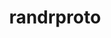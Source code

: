 ---
title: "randrproto"
layout: cache
categories: [package, develop]
meta: {"compilers": ["gcc@11.1.0", "gcc@11.4.0", "gcc@13.2.0", "intel-oneapi-compilers@2025.1.0"], "num_specs": 29, "num_specs_by_stack": {"data-vis-sdk": 7, "e4s": 7, "e4s-oneapi": 8, "e4s-rocm-external": 7, "hep": 7, "ml-linux-x86_64-rocm": 7, "root": 29}, "oss": ["ubuntu20.04", "ubuntu22.04", "ubuntu24.04"], "platforms": ["linux"], "stacks": ["data-vis-sdk", "e4s", "e4s-oneapi", "e4s-rocm-external", "hep", "ml-linux-x86_64-rocm", "root"], "targets": ["x86_64_v3"], "versions": ["1.5.0"]}
spec_details: [{"compiler": "gcc@11.1.0", "hash": "32pum5uzgtnmsnwsg6khtylqcdscp5th", "os": "ubuntu20.04", "platform": "linux", "size": "-", "stacks": ["data-vis-sdk", "root"], "target": "x86_64_v3", "variants": ["build_system=autotools"], "versions": ["1.5.0"]}, {"compiler": "intel-oneapi-compilers@2025.1.0", "hash": "3bkfkcds4ph2ahf2h3onfwl2gqcznrij", "os": "ubuntu22.04", "platform": "linux", "size": "-", "stacks": ["e4s-oneapi", "root"], "target": "x86_64_v3", "variants": ["build_system=autotools"], "versions": ["1.5.0"]}, {"compiler": "gcc@13.2.0", "hash": "4gask2wn5o72idinitw4qd5hb3yjsfmh", "os": "ubuntu24.04", "platform": "linux", "size": "-", "stacks": ["ml-linux-x86_64-rocm", "root"], "target": "x86_64_v3", "variants": ["build_system=autotools"], "versions": ["1.5.0"]}, {"compiler": "intel-oneapi-compilers@2025.1.0", "hash": "53bp2upugpzbulkhoiypcrn3kqqmakgj", "os": "ubuntu22.04", "platform": "linux", "size": "-", "stacks": ["e4s-oneapi", "root"], "target": "x86_64_v3", "variants": ["build_system=autotools"], "versions": ["1.5.0"]}, {"compiler": "gcc@13.2.0", "hash": "655yjnieat6otmzbtyu47n6vothf7scy", "os": "ubuntu24.04", "platform": "linux", "size": "-", "stacks": ["ml-linux-x86_64-rocm", "root"], "target": "x86_64_v3", "variants": ["build_system=autotools"], "versions": ["1.5.0"]}, {"compiler": "gcc@13.2.0", "hash": "7ot2tvwcuq4irrzkq62jmefqgvkefxxr", "os": "ubuntu24.04", "platform": "linux", "size": "-", "stacks": ["ml-linux-x86_64-rocm", "root"], "target": "x86_64_v3", "variants": ["build_system=autotools"], "versions": ["1.5.0"]}, {"compiler": "intel-oneapi-compilers@2025.1.0", "hash": "al7ucfvzyirjodjcp5xg33xxygxpylt6", "os": "ubuntu22.04", "platform": "linux", "size": "-", "stacks": ["e4s-oneapi", "root"], "target": "x86_64_v3", "variants": ["build_system=autotools"], "versions": ["1.5.0"]}, {"compiler": "intel-oneapi-compilers@2025.1.0", "hash": "ao6ljye4diy6ocma4keoxmdbzik6nye6", "os": "ubuntu22.04", "platform": "linux", "size": "-", "stacks": ["e4s-oneapi", "root"], "target": "x86_64_v3", "variants": ["build_system=autotools"], "versions": ["1.5.0"]}, {"compiler": "gcc@11.4.0", "hash": "c2mavidlufspt7eohppyisng5zwag2n6", "os": "ubuntu22.04", "platform": "linux", "size": "-", "stacks": ["e4s", "e4s-rocm-external", "hep", "root"], "target": "x86_64_v3", "variants": ["build_system=autotools"], "versions": ["1.5.0"]}, {"compiler": "gcc@11.4.0", "hash": "dqejynnp5c6e2u6ycdldexlglwvs2ktw", "os": "ubuntu22.04", "platform": "linux", "size": "-", "stacks": ["e4s", "e4s-rocm-external", "hep", "root"], "target": "x86_64_v3", "variants": ["build_system=autotools"], "versions": ["1.5.0"]}, {"compiler": "intel-oneapi-compilers@2025.1.0", "hash": "iztdoyeh3pxrkneqlss7nyjg5a655msf", "os": "ubuntu22.04", "platform": "linux", "size": "-", "stacks": ["e4s-oneapi", "root"], "target": "x86_64_v3", "variants": ["build_system=autotools"], "versions": ["1.5.0"]}, {"compiler": "gcc@13.2.0", "hash": "j3agtn4hpomzzp2mvvjfozqd42cbiqub", "os": "ubuntu24.04", "platform": "linux", "size": "-", "stacks": ["ml-linux-x86_64-rocm", "root"], "target": "x86_64_v3", "variants": ["build_system=autotools"], "versions": ["1.5.0"]}, {"compiler": "gcc@13.2.0", "hash": "jti3p3rtet2zcbwlfn5pknld4kw2yuk2", "os": "ubuntu24.04", "platform": "linux", "size": "-", "stacks": ["ml-linux-x86_64-rocm", "root"], "target": "x86_64_v3", "variants": ["build_system=autotools"], "versions": ["1.5.0"]}, {"compiler": "gcc@11.4.0", "hash": "jyl44q7uz4vosm2l2te5bpcjwu34xmqe", "os": "ubuntu22.04", "platform": "linux", "size": "-", "stacks": ["e4s", "e4s-rocm-external", "hep", "root"], "target": "x86_64_v3", "variants": ["build_system=autotools"], "versions": ["1.5.0"]}, {"compiler": "gcc@11.1.0", "hash": "mhkzond2z7764usl25jeprpj3dpt2cle", "os": "ubuntu20.04", "platform": "linux", "size": "-", "stacks": ["data-vis-sdk", "root"], "target": "x86_64_v3", "variants": ["build_system=autotools"], "versions": ["1.5.0"]}, {"compiler": "gcc@11.4.0", "hash": "nfzm2e2sd2pmpxc4p3ydutz5hz2m3bym", "os": "ubuntu22.04", "platform": "linux", "size": "-", "stacks": ["e4s", "e4s-rocm-external", "hep", "root"], "target": "x86_64_v3", "variants": ["build_system=autotools"], "versions": ["1.5.0"]}, {"compiler": "gcc@13.2.0", "hash": "nhu3ucqvf5rji3fo4vqa4k66dimsiw7y", "os": "ubuntu24.04", "platform": "linux", "size": "-", "stacks": ["ml-linux-x86_64-rocm", "root"], "target": "x86_64_v3", "variants": ["build_system=autotools"], "versions": ["1.5.0"]}, {"compiler": "intel-oneapi-compilers@2025.1.0", "hash": "orgwtzvcnsj6i5pdr7oxust5djln4jnm", "os": "ubuntu22.04", "platform": "linux", "size": "-", "stacks": ["e4s-oneapi", "root"], "target": "x86_64_v3", "variants": ["build_system=autotools"], "versions": ["1.5.0"]}, {"compiler": "gcc@11.1.0", "hash": "ppvyrbw7r5gmwllpnsm52gqflcgnmyc2", "os": "ubuntu20.04", "platform": "linux", "size": "-", "stacks": ["data-vis-sdk", "root"], "target": "x86_64_v3", "variants": ["build_system=autotools"], "versions": ["1.5.0"]}, {"compiler": "gcc@11.1.0", "hash": "pq2hx6wothv6wf3paw7rwt7ewl3dtqa4", "os": "ubuntu20.04", "platform": "linux", "size": "-", "stacks": ["data-vis-sdk", "root"], "target": "x86_64_v3", "variants": ["build_system=autotools"], "versions": ["1.5.0"]}, {"compiler": "gcc@11.1.0", "hash": "qiqvmny7qzls6u2ak6eyqx7lgtnlfq4z", "os": "ubuntu20.04", "platform": "linux", "size": "-", "stacks": ["data-vis-sdk", "root"], "target": "x86_64_v3", "variants": ["build_system=autotools"], "versions": ["1.5.0"]}, {"compiler": "intel-oneapi-compilers@2025.1.0", "hash": "rrjv464dxo3zwn4k5xhh5rbgxkboz4wu", "os": "ubuntu22.04", "platform": "linux", "size": "-", "stacks": ["e4s-oneapi", "root"], "target": "x86_64_v3", "variants": ["build_system=autotools"], "versions": ["1.5.0"]}, {"compiler": "intel-oneapi-compilers@2025.1.0", "hash": "rwmku5duk7pwgihzf5d2hmjmougmah72", "os": "ubuntu22.04", "platform": "linux", "size": "-", "stacks": ["e4s-oneapi", "root"], "target": "x86_64_v3", "variants": ["build_system=autotools"], "versions": ["1.5.0"]}, {"compiler": "gcc@13.2.0", "hash": "rxmuin3iuiuseae3o6ngzyqpusegmfyr", "os": "ubuntu24.04", "platform": "linux", "size": "-", "stacks": ["ml-linux-x86_64-rocm", "root"], "target": "x86_64_v3", "variants": ["build_system=autotools"], "versions": ["1.5.0"]}, {"compiler": "gcc@11.1.0", "hash": "ss6vrsmuyfrlgik6uewixfhyqmtdhw6y", "os": "ubuntu20.04", "platform": "linux", "size": "-", "stacks": ["data-vis-sdk", "root"], "target": "x86_64_v3", "variants": ["build_system=autotools"], "versions": ["1.5.0"]}, {"compiler": "gcc@11.4.0", "hash": "su2gclqmdxkk45tjvefuykxfqev5pz2s", "os": "ubuntu22.04", "platform": "linux", "size": "-", "stacks": ["e4s", "e4s-rocm-external", "hep", "root"], "target": "x86_64_v3", "variants": ["build_system=autotools"], "versions": ["1.5.0"]}, {"compiler": "gcc@11.4.0", "hash": "szdky4zcnpntl477xi6qpysct7cmaayg", "os": "ubuntu22.04", "platform": "linux", "size": "-", "stacks": ["e4s", "e4s-rocm-external", "hep", "root"], "target": "x86_64_v3", "variants": ["build_system=autotools"], "versions": ["1.5.0"]}, {"compiler": "gcc@11.1.0", "hash": "uhaq5bnq6uptzosxeo3eyji4qmwmlohs", "os": "ubuntu20.04", "platform": "linux", "size": "-", "stacks": ["data-vis-sdk", "root"], "target": "x86_64_v3", "variants": ["build_system=autotools"], "versions": ["1.5.0"]}, {"compiler": "gcc@11.4.0", "hash": "xm5ptmjscw2adlcwhcmo7npj2y62s2ti", "os": "ubuntu22.04", "platform": "linux", "size": "-", "stacks": ["e4s", "e4s-rocm-external", "hep", "root"], "target": "x86_64_v3", "variants": ["build_system=autotools"], "versions": ["1.5.0"]}]
---